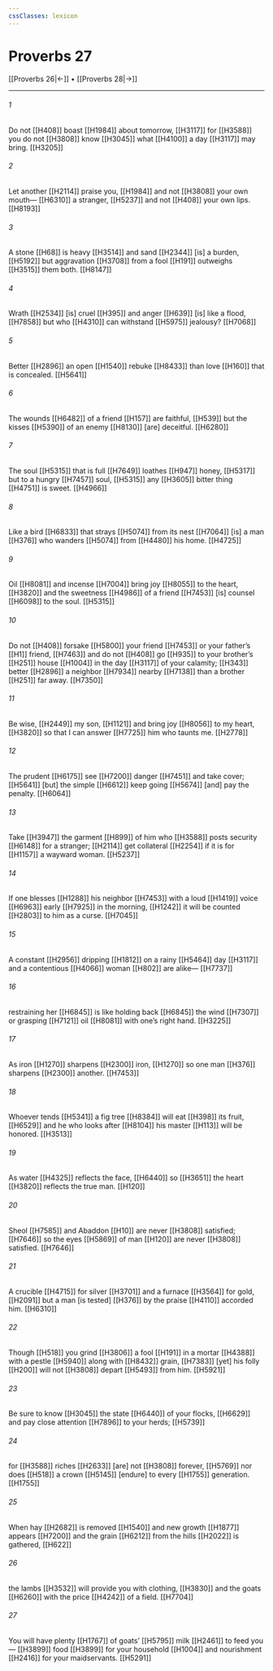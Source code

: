 ```yaml
---
cssClasses: lexicon
---
```


# Proverbs 27

[[Proverbs 26|←]] • [[Proverbs 28|→]]

---

###### 1
Do not [[H408]] boast [[H1984]] about tomorrow, [[H3117]] for [[H3588]] you do not [[H3808]] know [[H3045]] what [[H4100]] a day [[H3117]] may bring. [[H3205]]

###### 2
Let another [[H2114]] praise you, [[H1984]] and not [[H3808]] your own mouth— [[H6310]] a stranger, [[H5237]] and not [[H408]] your own lips. [[H8193]]

###### 3
A stone [[H68]] is heavy [[H3514]] and sand [[H2344]] [is] a burden, [[H5192]] but aggravation [[H3708]] from a fool [[H191]] outweighs [[H3515]] them both. [[H8147]]

###### 4
Wrath [[H2534]] [is] cruel [[H395]] and anger [[H639]] [is] like a flood, [[H7858]] but who [[H4310]] can withstand [[H5975]] jealousy? [[H7068]]

###### 5
Better [[H2896]] an open [[H1540]] rebuke [[H8433]] than love [[H160]] that is concealed. [[H5641]]

###### 6
The wounds [[H6482]] of a friend [[H157]] are faithful, [[H539]] but the kisses [[H5390]] of an enemy [[H8130]] [are] deceitful. [[H6280]]

###### 7
The soul [[H5315]] that is full [[H7649]] loathes [[H947]] honey, [[H5317]] but to a hungry [[H7457]] soul, [[H5315]] any [[H3605]] bitter thing [[H4751]] is sweet. [[H4966]]

###### 8
Like a bird [[H6833]] that strays [[H5074]] from its nest [[H7064]] [is] a man [[H376]] who wanders [[H5074]] from [[H4480]] his home. [[H4725]]

###### 9
Oil [[H8081]] and incense [[H7004]] bring joy [[H8055]] to the heart, [[H3820]] and the sweetness [[H4986]] of a friend [[H7453]] [is] counsel [[H6098]] to the soul. [[H5315]]

###### 10
Do not [[H408]] forsake [[H5800]] your friend [[H7453]] or your father’s [[H1]] friend, [[H7463]] and do not [[H408]] go [[H935]] to your brother’s [[H251]] house [[H1004]] in the day [[H3117]] of your calamity; [[H343]] better [[H2896]] a neighbor [[H7934]] nearby [[H7138]] than a brother [[H251]] far away. [[H7350]]

###### 11
Be wise, [[H2449]] my son, [[H1121]] and bring joy [[H8056]] to my heart, [[H3820]] so that I can answer [[H7725]] him who taunts me. [[H2778]]

###### 12
The prudent [[H6175]] see [[H7200]] danger [[H7451]] and take cover; [[H5641]] [but] the simple [[H6612]] keep going [[H5674]] [and] pay the penalty. [[H6064]]

###### 13
Take [[H3947]] the garment [[H899]] of him who [[H3588]] posts security [[H6148]] for a stranger; [[H2114]] get collateral [[H2254]] if it is for [[H1157]] a wayward woman. [[H5237]]

###### 14
If one blesses [[H1288]] his neighbor [[H7453]] with a loud [[H1419]] voice [[H6963]] early [[H7925]] in the morning, [[H1242]] it will be counted [[H2803]] to him  as a curse. [[H7045]]

###### 15
A constant [[H2956]] dripping [[H1812]] on a rainy [[H5464]] day [[H3117]] and a contentious [[H4066]] woman [[H802]] are alike— [[H7737]]

###### 16
restraining her [[H6845]] is like holding back [[H6845]] the wind [[H7307]] or grasping [[H7121]] oil [[H8081]] with one’s right hand. [[H3225]]

###### 17
As iron [[H1270]] sharpens [[H2300]] iron, [[H1270]] so one man [[H376]] sharpens [[H2300]] another. [[H7453]]

###### 18
Whoever tends [[H5341]] a fig tree [[H8384]] will eat [[H398]] its fruit, [[H6529]] and he who looks after [[H8104]] his master [[H113]] will be honored. [[H3513]]

###### 19
As water [[H4325]] reflects the face, [[H6440]] so [[H3651]] the heart [[H3820]] reflects the true man. [[H120]]

###### 20
Sheol [[H7585]] and Abaddon [[H10]] are never [[H3808]] satisfied; [[H7646]] so the eyes [[H5869]] of man [[H120]] are never [[H3808]] satisfied. [[H7646]]

###### 21
A crucible [[H4715]] for silver [[H3701]] and a furnace [[H3564]] for gold, [[H2091]] but a man [is tested] [[H376]] by the praise [[H4110]] accorded him. [[H6310]]

###### 22
Though [[H518]] you grind [[H3806]] a fool [[H191]] in a mortar [[H4388]] with a pestle [[H5940]] along with [[H8432]] grain, [[H7383]] [yet] his folly [[H200]] will not [[H3808]] depart [[H5493]] from him. [[H5921]]

###### 23
Be sure to know [[H3045]] the state [[H6440]] of your flocks, [[H6629]] and pay close attention [[H7896]] to your herds; [[H5739]]

###### 24
for [[H3588]] riches [[H2633]] [are] not [[H3808]] forever, [[H5769]] nor does [[H518]] a crown [[H5145]] [endure] to every [[H1755]] generation. [[H1755]]

###### 25
When hay [[H2682]] is removed [[H1540]] and new growth [[H1877]] appears [[H7200]] and the grain [[H6212]] from the hills [[H2022]] is gathered, [[H622]]

###### 26
the lambs [[H3532]] will provide you with clothing, [[H3830]] and the goats [[H6260]] with the price [[H4242]] of a field. [[H7704]]

###### 27
You will have plenty [[H1767]] of goats’ [[H5795]] milk [[H2461]] to feed you— [[H3899]] food [[H3899]] for your household [[H1004]] and nourishment [[H2416]] for your maidservants. [[H5291]]

